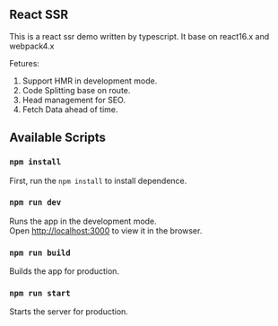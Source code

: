 ## React SSR

This is a react ssr demo written by typescript. It base on react16.x and webpack4.x

Fetures:

1. Support HMR in development mode.
2. Code Splitting base on route.
3. Head management for SEO.
4. Fetch Data ahead of time.

## Available Scripts

### `npm install`

First, run the `npm install` to install dependence.

### `npm run dev`

Runs the app in the development mode.<br>
Open [http://localhost:3000](http://localhost:3000) to view it in the browser.

### `npm run build`

Builds the app for production.

### `npm run start`

Starts the server for production.